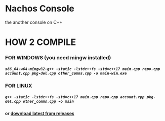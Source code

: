 # Nachos Console
the another console on C++

# HOW 2 COMPILE
### FOR WINDOWS (you need mingw installed)
##### ```x86_64-w64-mingw32-g++ -static -lstdc++fs -std=c++17 main.cpp repo.cpp account.cpp pkg-del.cpp other_comms.cpp -o main-win.exe```

### FOR LINUX
##### ```g++ -static -lstdc++fs -std=c++17 main.cpp repo.cpp account.cpp pkg-del.cpp other_comms.cpp -o main```

#### or [download latest from releases](https://github.com/nachosteam/nachos-console/releases)
